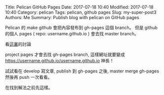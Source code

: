 Title: Pelican GitHub Pages
Date: 2017-07-18 10:40
Modified: 2017-07-18 10:40
Category: pelican
Tags: pelican, github pages
Slug: my-super-post3
Authors: Me
Summary: Publish blog with pelican on GitHub pages

Pelican 的 make github 會把內容發布到 gh-pages 這個 branch。
但是 github 的個人 pages ( repo: username.github.io ) 會去找 master branch。

看[這裏](https://github.com/hexojs/hexo/issues/350)的討論

project pages 才會去找 gh-pages branch, 這樣網址就要變成  https://username.github.io/username.github.io  神長！

試試看在 develop 寫文章, publish 到 gh-pages 之後, master merge gh-pages 然後再 push 一次看看。

在找到解法之前先這樣。
